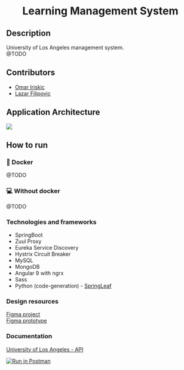 <h1 align="center">Learning Management System</h1>

## Description

University of Los Angeles management system.  
@TODO

## Contributors

-   [Omar Iriskic](https://github.com/OMKE)
-   [Lazar Filipovic](https://github.com/laki098)

## Application Architecture

<img src="https://user-images.githubusercontent.com/17277467/95518754-078f3d80-09c4-11eb-8831-180adf1968b4.png">

## How to run

### 🐳 Docker

<!-- #### Requiremets

- [Docker](https://docs.docker.com/get-docker/)
- [Docker-Compose](https://docs.docker.com/compose/install/) -->

@TODO

### 💻 Without docker

@TODO

### Technologies and frameworks

-   SpringBoot
-   Zuul Proxy
-   Eureka Service Discovery
-   Hystrix Circuit Breaker
-   MySQL
-   MongoDB
-   Angular 9 with ngrx
-   Sass
-   Python (code-generation) - [SpringLeaf](https://github.com/OMKE/SpringLeaf)

### Design resources

[Figma project](https://www.figma.com/file/qc1DDLrPyskpR015t6c3Q1/University-of-Los-Angeles-LMS?node-id=0%3A1) <br>
[Figma prototype](https://www.figma.com/proto/qc1DDLrPyskpR015t6c3Q1/University-of-Los-Angeles-LMS?node-id=0%3A1)

### Documentation

[University of Los Angeles - API](https://documenter.getpostman.com/view/6089658/TVKFzGJv)

[![Run in Postman](https://run.pstmn.io/button.svg)](https://app.getpostman.com/run-collection/5aaa3720f9c9d2d9c6af)
